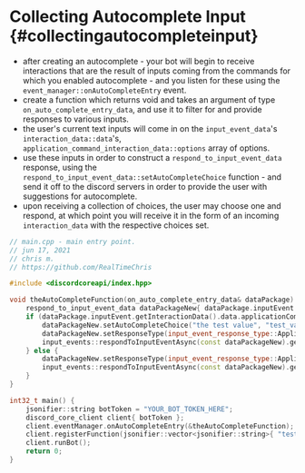 Collecting Autocomplete Input {#collectingautocompleteinput}
============
- after creating an autocomplete - your bot will begin to receive interactions that are the result of inputs coming from the commands for which you enabled autocomplete - and you listen for these using the `event_manager::onAutoCompleteEntry` event.
- create a function which returns void and takes an argument of type `on_auto_complete_entry_data`, and use it to filter for and provide responses to various inputs.
- the user's current text inputs will come in on the `input_event_data`'s `interaction_data::data`'s, `application_command_interaction_data::options` array of options.
- use these inputs in order to construct a `respond_to_input_event_data` response, using the `respond_to_input_event_data::setAutoCompleteChoice` function - and send it off to the discord servers in order to provide the user with suggestions for autocomplete.
- upon receiving a collection of choices, the user may choose one and respond, at which point you will receive it in the form of an incoming `interaction_data` with the respective choices set.

```cpp
// main.cpp - main entry point.
// jun 17, 2021
// chris m.
// https://github.com/RealTimeChris

#include <discordcoreapi/index.hpp>

void theAutoCompleteFunction(on_auto_complete_entry_data& dataPackage) {
	respond_to_input_event_data dataPackageNew{ dataPackage.inputEvent };
	if (dataPackage.inputEvent.getInteractionData().data.applicationCommandData.options[0].valueString.find("tes") != jsonifier::string::npos) {
		dataPackageNew.setAutoCompleteChoice("the test value", "test_value_name");
		dataPackageNew.setResponseType(input_event_response_type::Application_Command_AutoComplete_Result);
		input_events::respondToInputEventAsync(const dataPackageNew).get();
	} else {
		dataPackageNew.setResponseType(input_event_response_type::Application_Command_AutoComplete_Result);
		input_events::respondToInputEventAsync(const dataPackageNew).get();
	}
}

int32_t main() {
	jsonifier::string botToken = "YOUR_BOT_TOKEN_HERE";
	discord_core_client client{ botToken };
	client.eventManager.onAutoCompleteEntry(&theAutoCompleteFunction);
	client.registerFunction(jsonifier::vector<jsonifier::string>{ "test" }, makeUnique<test>());
	client.runBot();
	return 0;
}
```
